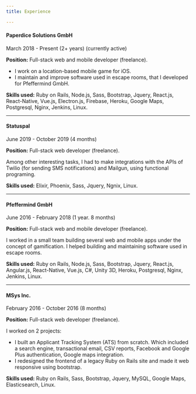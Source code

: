 ```yaml
---
title: Experience

---
```

#### Paperdice Solutions GmbH

March 2018 - Present (2+ years) (currently active)

**Position:** Full-stack web and mobile developer (freelance).

* I work on a location-based mobile game
  for iOS.
* I maintain and improve software used in escape rooms, that I developed for Pfeffermind GmbH.

**Skills used:**  Ruby on Rails, Node.js, Sass, Bootstrap, Jquery, React.js, React-Native, Vue.js, Electron.js, Firebase, Heroku, Google Maps, Postgresql, Nginx, Jenkins, Linux.

***

#### Statuspal

June 2019 - October 2019 (4 months)

**Position:** Full-stack web developer (freelance).

Among other interesting tasks, I had to make integrations with the APIs of Twilio (for sending SMS notifications) and Mailgun,
using functional programing.

**Skills used:** Elixir, Phoenix, Sass, Jquery, Ngnix, Linux.

***

#### Pfeffermind GmbH

June 2016 - February 2018 (1 year. 8 months)

**Position:** Full-stack web and mobile developer (freelance).

I worked in a small team building several web and mobile apps under the concept of gamification. I helped building and maintaining software used in escape rooms.

**Skills used:**  Ruby on Rails, Node.js, Sass, Bootstrap, Jquery, React.js, Angular.js, React-Native, Vue.js,
C#, Unity 3D, Heroku, Postgresql, Nginx, Jenkins, Linux.

***

#### MSys Inc.

February 2016 - October 2016 (8 months)

**Position:** Full-stack web developer (freelance).

I worked on 2 projects:

* I built an Applicant Tracking System (ATS) from scratch. Which included a search engine, transactional email, CSV reports, Facebook and Google Plus authentication, Google maps integration.
* I redesigned the frontend of a legacy Ruby on Rails site and made it web responsive using bootstrap.

**Skills used:**  Ruby on Rails, Sass, Bootstrap, Jquery, MySQL, Google Maps, Elasticsearch, Linux.